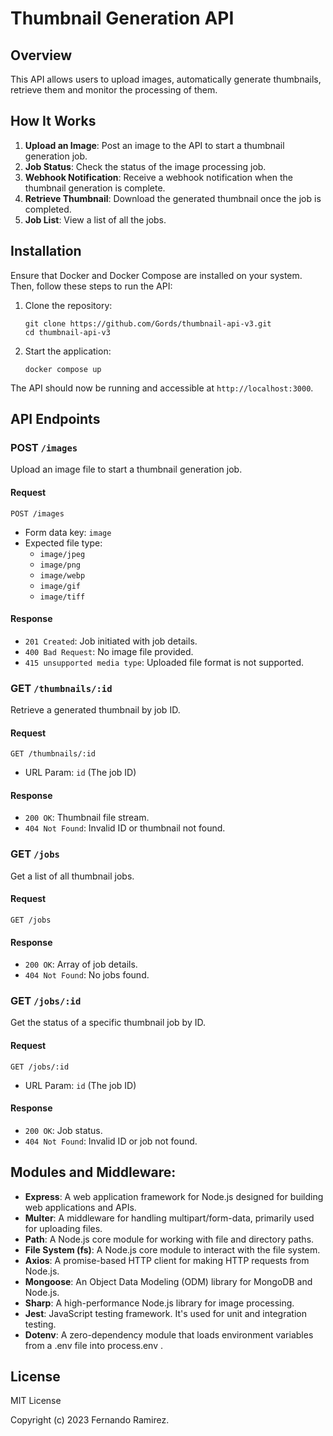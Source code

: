 # Thumbnail Generation API

## Overview
This API allows users to upload images, automatically generate thumbnails, retrieve them and monitor the processing of them.

## How It Works
1. **Upload an Image**: Post an image to the API to start a thumbnail generation job.
2. **Job Status**: Check the status of the image processing job.
3. **Webhook Notification**: Receive a webhook notification when the thumbnail generation is complete.
3. **Retrieve Thumbnail**: Download the generated thumbnail once the job is completed.
4. **Job List**: View a list of all the jobs.

## Installation

Ensure that Docker and Docker Compose are installed on your system. Then, follow these steps to run the API:

1. Clone the repository:
   ```
   git clone https://github.com/Gords/thumbnail-api-v3.git
   cd thumbnail-api-v3
   ```

2. Start the application:
   ```
   docker compose up
   ```

The API should now be running and accessible at `http://localhost:3000`.

## API Endpoints

### POST `/images`
Upload an image file to start a thumbnail generation job.

#### Request
`POST /images`
- Form data key: `image`
- Expected file type: 
   - `image/jpeg`
   - `image/png`
   - `image/webp`
   - `image/gif`
   - `image/tiff`


#### Response
- `201 Created`: Job initiated with job details.
- `400 Bad Request`: No image file provided.
- `415 unsupported media type`: Uploaded file format is not supported.

### GET `/thumbnails/:id`
Retrieve a generated thumbnail by job ID.

#### Request
`GET /thumbnails/:id`
- URL Param: `id` (The job ID)

#### Response
- `200 OK`: Thumbnail file stream.
- `404 Not Found`: Invalid ID or thumbnail not found.

### GET `/jobs`
Get a list of all thumbnail jobs.

#### Request
`GET /jobs`

#### Response
- `200 OK`: Array of job details.
- `404 Not Found`: No jobs found.

### GET `/jobs/:id`
Get the status of a specific thumbnail job by ID.

#### Request
`GET /jobs/:id`
- URL Param: `id` (The job ID)

#### Response
- `200 OK`: Job status.
- `404 Not Found`: Invalid ID or job not found.


## Modules and Middleware:
- **Express**: A web application framework for Node.js designed for building web applications and APIs.
- **Multer**: A middleware for handling multipart/form-data, primarily used for uploading files.
- **Path**: A Node.js core module for working with file and directory paths.
- **File System (fs)**: A Node.js core module to interact with the file system.
- **Axios**: A promise-based HTTP client for making HTTP requests from Node.js.
- **Mongoose**: An Object Data Modeling (ODM) library for MongoDB and Node.js.
- **Sharp**: A high-performance Node.js library for image processing. 
- **Jest**: JavaScript testing framework. It's used for unit and integration testing.
- **Dotenv**: A zero-dependency module that loads environment variables from a .env file into process.env .


## License

MIT License

Copyright (c) 2023 Fernando Ramirez.